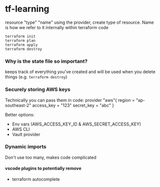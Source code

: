 # tf-learning

resource "type" "name"
using the provider, create type of resource. Name is how we refer to it internally within terraform code

```
terraform init
terraform plan
terraform apply
terraform destroy
```

### Why is the state file so important?
keeps track of everything you've created and will be used when you delete things (e.g. `terraform destroy`)

### Securely storing AWS keys
Technically you can pass them in code:
provider "aws"{
    region = "ap-southeast-2"
    access_key = "123"
    secret_key = "abc"
}

Better options:
- Env vars (AWS_ACCESS_KEY_ID & AWS_SECRET_ACCESS_KEY)
- AWS CLI
- Vault provider

### Dynamic imports
Don't use too many, makes code complicated

#### vscode plugins to potentially remove
- terraform autocomplete

